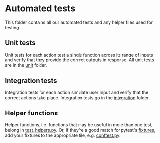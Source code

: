 # Automated tests

This folder contains all our automated tests and any helper files used for testing.

## Unit tests

Unit tests for each action test a single function across its range of inputs and verify that they provide the correct outputs in response. All unit tests are in the [unit](unit) folder.

## Integration tests

Integration tests for each action simulate user input and verify that the correct actions take place. Integration tests go in the [integration](integration) folder.


## Helper functions

Helper functions, i.e. functions that may be useful in more than one test, belong in [test_helpers.py](test_helpers.py). Or, if they're a good match for pytest's [fixtures](https://docs.pytest.org/en/latest/fixture.html), add your fixtures to the appropriate file, e.g. [conftest.py](conftest.py).


